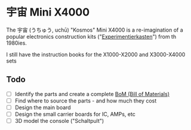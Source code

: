 # 宇宙 Mini X4000

The 宇宙 (うちゅう, uchū) "Kosmos" Mini X4000 is a re-imagination of a popular electronics construction kits ("[Experimentierkasten](https://de.wikipedia.org/wiki/Experimentierkasten)") from th 1980ies.


I still have the instruction books for the X1000-X2000 and X3000-X4000 sets



## Todo
- [ ] Identify the parts and create a complete [BoM (Bill of Materials)](BoM.md)
- [ ] Find where to source the parts - and how much they cost
- [ ] Design the main board
- [ ] Design the small carrier boards for IC, AMPs, etc
- [ ] 3D model the console ("Schaltpult")
